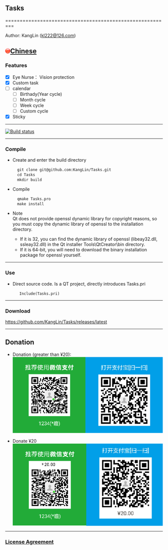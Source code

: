 ## Tasks

=========================================================

Author: KangLin (kl222@126.com)

[<img src="Resource/Image/china.png" alt="Chinese" title="Chinese" width="16" height="16"/>Chinese](README_zh_CN.md)
------------------------------------------------

### Features

- [x] Eye Nurse： Vision protection
- [x] Custom task
- [ ] calendar
     - [ ] Birthady(Year cycle)
     - [ ] Month cycle
     - [ ] Week cycle
     - [ ] Custom cycle
- [x] Sticky

------------------------------------------------

[![Build status](https://ci.appveyor.com/api/projects/status/hw8wsnwinrnohhda?svg=true)](https://ci.appveyor.com/project/KangLin/tasks)

------------------------------------------------

### Compile
- Create and enter the build directory

        git clone git@github.com:KangLin/Tasks.git
        cd Tasks
        mkdir build

- Compile

        qmake Tasks.pro
        make install

- Note  
Qt does not provide openssl dynamic library for copyright reasons, so you must copy the dynamic library of openssl to the installation directory.
     - If it is 32, you can find the dynamic library of openssl (libeay32.dll, ssleay32.dll) in the Qt installer Tools\QtCreator\bin directory.
     - If it is 64-bit, you will need to download the binary installation package for openssl yourself.
------------------------------------------------
### Use
- Direct source code. Is a QT project, directly introduces Tasks.pri

         Include(Tasks.pri)

------------------------------------------------

### Download
https://github.com/KangLin/Tasks/releases/latest

------------------------------------------------

## Donation
- Donation (greater than ¥20):  
![donation (greater than ¥20)](Src/Resource/image/Contribute.png "donation (greater than ¥20)")

- Donate ¥20  
![donation ¥20](Src/Resource/image/Contribute20.png "donation ¥20")

------------------------------------------------

### [License Agreement](License.md "License.md")
